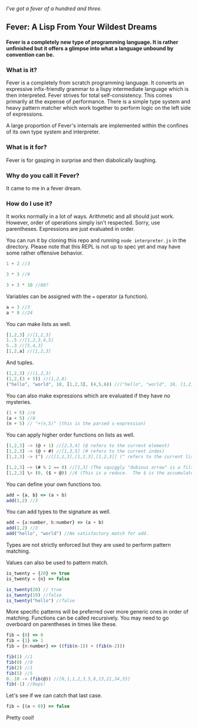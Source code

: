 _I've got a fever of a hundred and three._

## Fever: A Lisp From Your Wildest Dreams

#### Fever is a completely new type of programming language.  It is rather unfinished but it offers a glimpse into what a language unbound by convention can be.

### What is it?

Fever is a completely from scratch programming language.  It converts an expressive infix-friendly grammar to a lispy intermediate language which is then interpreted.
Fever strives for total self-consistency.  This comes primarily at the expense of performance.
There is a simple type system and heavy pattern matcher which work together to perform logic on the left side of expressions.

A large proportion of Fever's internals are implemented within the confines of its own type system and interpreter.

### What is it for?

Fever is for gasping in surprise and then diabolically laughing.

### Why do you call it Fever?

It came to me in a fever dream.


### How do I use it?
It works normally in a lot of ways.  Arithmetic and all should just work.  However, order of operations simply isn't respected.
Sorry, use parentheses.  Expressions are just evaluated in order.

You can run it by cloning this repo and running `node interpreter.js` in the directory.  Please note that this REPL is not up to spec yet and may have some rather offensive behavior.

```js
1 + 2 //3

3 * 3 //9

3 + 3 * 10 //60?
```

Variables can be assigned with the `=` operator (a function).
```js
a = 3 //3
a * 8 //24
```

You can make lists as well.
```js
[1,2,3] //[1,2,3]
1..5 //[1,2,3,4,5]
5..3 //[5,4,3]
[1,2,a] //[1,2,3]
```

And tuples.
```js
(1,2,3) //(1,2,3)
(1,2,(3 + 5)) //(1,2,8)
("hello", "world", 10, [1,2,3], (4,5,6)) //("hello", "world", 10, [1,2,3], (4,5,6))

```

You can also make expressions which are evaluated if they have no mysteries.
```js
(1 + 5) //6
(a + 5) //8
(n + 5) // "+(n,5)" (this is the parsed s-expression)
```

You can apply higher order functions on lists as well.

```js
[1,2,3] -> (@ + 1) //[2,3,4] (@ refers to the current element)
[1,2,3] -> (@ + #) //[1,3,5] (# refers to the current index)
[1,2,3] -> (^) //[[1,2,3],[1,2,3],[1,2,3]] (^ refers to the current list)

[1,2,3] ~> (# % 2 == 0) //[1,3] (The squiggly "dubious arrow" is a filter operator)
[1,2,3] \> (0, ($ + @)) //6 (This is a reduce.  The $ is the accumulator, the 0 is the starting value)
```

You can define your own functions too.

```js
add = {a, b} => (a + b)
add(1,2) //3
```

You can add types to the signature as well.

```js
add = {a:number, b:number} => (a + b)
add(1,2) //3
add("hello", "world") //No satisfactory match for add.
```

Types are not strictly enforced but they are used to perform pattern matching.

Values can also be used to pattern match.

```js
is_twenty = {20} => true
is_twenty = {n} => false

is_twenty(20) // true
is_twenty(19) //false
is_twenty("hello") //false
```

More specific patterns will be preferred over more generic ones in order of matching.
Functions can be called recursively.  You may need to go overboard on parentheses in times like these.
```js
fib = {0} => 0
fib = {1} => 1
fib = {n:number} => ((fib(n-1)) + (fib(n-2)))

fib(1) //1
fib(0) //0
fib(2) //1
fib(5) //5
0..10 -> (fib(@)) //[0,1,1,2,3,5,8,13,21,34,55]
fib(-1) //Oops!
```

Let's see if we can catch that last case.
```js
fib = {(a < 0)} => false
```

Pretty cool!
